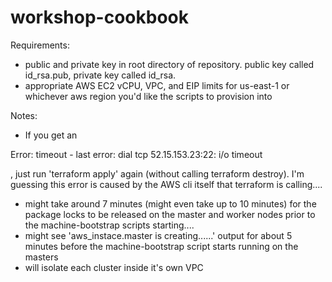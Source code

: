 # workshop-cookbook

Requirements:
- public and private key in root directory of repository. public key called id_rsa.pub, private key called id_rsa. 
- appropriate AWS EC2 vCPU, VPC, and EIP limits for us-east-1 or whichever aws region you'd like the scripts to provision into 

Notes: 
- If you get an 

Error: timeout - last error: dial tcp 52.15.153.23:22: i/o timeout

, just run 'terraform apply' again (without calling terraform destroy). I'm guessing this error is caused by the AWS cli itself that terraform is calling....

- might take around 7 minutes (might even take up to 10 minutes) for the package locks to be released on the master and worker nodes prior to the machine-bootstrap scripts starting....
- might see 'aws_instace.master is creating......' output for about 5 minutes before the machine-bootstrap script starts running on the masters
- will isolate each cluster inside it's own VPC
